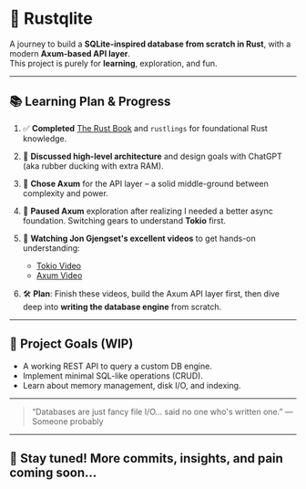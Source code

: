 <!-- # rustqlite -->
<!---->
<!-- Steps I am taking to learn/build: -->
<!---->
<!-- 1) Completed the rust book and the rustlings excercises for a basic understanding of rust. -->
<!---->
<!-- 2) Discussed with ChatGPT about the high level structure and architecture of the project. -->
<!---->
<!-- 3) Decided on the Axum for web APIs, because it might be the right mix of complexity and utility to provide both learning and progress. -->
<!---->
<!-- 4) Tried to look at Axum docs and understood very little so I am taking a step back and looking at the tokio crate first. -->
<!---->
<!-- 5) Referencing Jon Gjensat's Videos to learn about tokio and axum: -->
<!--     Axum Video: https://www.youtube.com/watch?v=Wnb_n5YktO8 -->
<!---->
<!--     Tokio Video: https://www.youtube.com/watch?v=o2ob8zkeq2s -->
<!---->
<!-- 6) First will complete these videos and try to build the API to the database before starting the actual database. -->
# 🦀 Rustqlite

A journey to build a **SQLite-inspired database from scratch in Rust**, with a modern **Axum-based API layer**.  
This project is purely for **learning**, exploration, and fun.

---

## 📚 Learning Plan & Progress

1. ✅ **Completed** [The Rust Book](https://doc.rust-lang.org/book/) and `rustlings` for foundational Rust knowledge.

2. 💬 **Discussed high-level architecture** and design goals with ChatGPT (aka rubber ducking with extra RAM).

3. 🧩 **Chose Axum** for the API layer – a solid middle-ground between complexity and power.

4. 🤯 **Paused Axum** exploration after realizing I needed a better async foundation. Switching gears to understand **Tokio** first.

5. 🎥 **Watching Jon Gjengset's excellent videos** to get hands-on understanding:
   - [Tokio Video](https://www.youtube.com/watch?v=o2ob8zkeq2s)
   - [Axum Video](https://www.youtube.com/watch?v=Wnb_n5YktO8)

6. 🛠️ **Plan**: Finish these videos, build the Axum API layer first, then dive deep into **writing the database engine** from scratch.

---

## 🔭 Project Goals (WIP)
- A working REST API to query a custom DB engine.
- Implement minimal SQL-like operations (CRUD).
- Learn about memory management, disk I/O, and indexing.

---

> “Databases are just fancy file I/O... said no one who's written one.”
> — Someone probably

---

## 📌 Stay tuned! More commits, insights, and pain coming soon...

